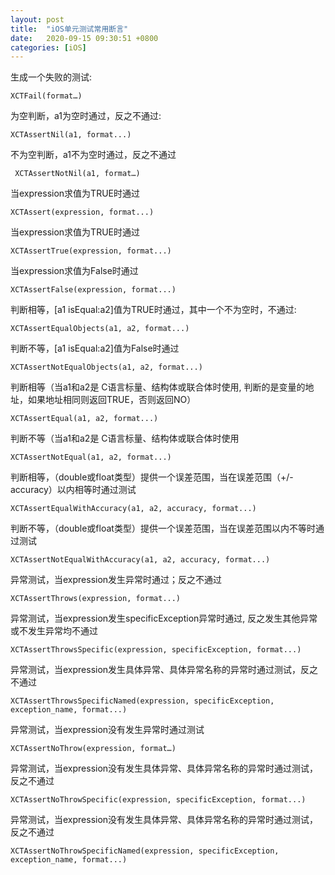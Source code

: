 ```yaml
---
layout: post
title:  "iOS单元测试常用断言"
date:   2020-09-15 09:30:51 +0800
categories: [iOS]
---
```

生成一个失败的测试:<br>
```
XCTFail(format…) 
```
为空判断，a1为空时通过，反之不通过:<br>
```
XCTAssertNil(a1, format...)
```

不为空判断，a1不为空时通过，反之不通过
```
 XCTAssertNotNil(a1, format…)
```
当expression求值为TRUE时通过
```
XCTAssert(expression, format...)
```
当expression求值为TRUE时通过
```
XCTAssertTrue(expression, format...)
```

当expression求值为False时通过
```
XCTAssertFalse(expression, format...)
```

判断相等，[a1 isEqual:a2]值为TRUE时通过，其中一个不为空时，不通过:
 ```
XCTAssertEqualObjects(a1, a2, format...)
 ```
 
判断不等，[a1 isEqual:a2]值为False时通过
```
XCTAssertNotEqualObjects(a1, a2, format...)
```

判断相等（当a1和a2是 C语言标量、结构体或联合体时使用, 判断的是变量的地址，如果地址相同则返回TRUE，否则返回NO）
```
XCTAssertEqual(a1, a2, format...)
```
判断不等（当a1和a2是 C语言标量、结构体或联合体时使用
```
XCTAssertNotEqual(a1, a2, format...)
```
判断相等，（double或float类型）提供一个误差范围，当在误差范围（+/-accuracy）以内相等时通过测试
```
XCTAssertEqualWithAccuracy(a1, a2, accuracy, format...)
```
  
判断不等，（double或float类型）提供一个误差范围，当在误差范围以内不等时通过测试

```
XCTAssertNotEqualWithAccuracy(a1, a2, accuracy, format...)
```
 
 
异常测试，当expression发生异常时通过；反之不通过
 ```
XCTAssertThrows(expression, format...)
```
异常测试，当expression发生specificException异常时通过, 反之发生其他异常或不发生异常均不通过
```
XCTAssertThrowsSpecific(expression, specificException, format...)
```
  
异常测试，当expression发生具体异常、具体异常名称的异常时通过测试，反之不通过
```
XCTAssertThrowsSpecificNamed(expression, specificException, exception_name, format...)
```

异常测试，当expression没有发生异常时通过测试
 ```
XCTAssertNoThrow(expression, format…)
```
异常测试，当expression没有发生具体异常、具体异常名称的异常时通过测试，反之不通过
 ```
XCTAssertNoThrowSpecific(expression, specificException, format...)
```
异常测试，当expression没有发生具体异常、具体异常名称的异常时通过测试，反之不通过

```
XCTAssertNoThrowSpecificNamed(expression, specificException, exception_name, format...)
```